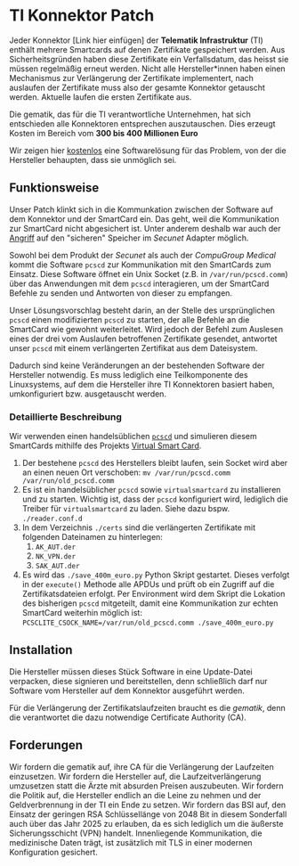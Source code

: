 # TI Konnektor Patch

Jeder Konnektor [Link hier einfügen] der **Telematik Infrastruktur** (TI) enthält mehrere Smartcards auf denen Zertifikate gespeichert werden.
Aus Sicherheitsgründen haben diese Zertifikate ein Verfallsdatum, das heisst sie müssen regelmäßig erneut werden.
Nicht alle Hersteller*innen haben einen Mechanismus zur Verlängerung der Zertifikate implementert, nach auslaufen der Zertifikate muss also der gesamte Konnektor getauscht werden.
Aktuelle laufen die ersten Zertifikate aus. 

Die gematik, das für die TI verantwortliche Unternehmen, hat sich entschieden alle Konnektoren entsprechen auszutauschen. Dies erzeugt Kosten im Bereich vom **300 bis 400 Millionen Euro**


Wir zeigen hier <u>kostenlos</u> eine Softwarelösung für das Problem, von der die Hersteller behaupten, dass sie unmöglich sei.

## Funktionsweise

Unser Patch klinkt sich in die Kommunkation zwischen der Software auf dem Konnektor und der SmartCard ein. Das geht, weil die Kommunikation zur SmartCard nicht abgesichert ist. Unter anderem deshalb war auch der [Angriff](https://twitter.com/fluepke/status/1576584063896256513) auf den "sicheren" Speicher im *Secunet* Adapter möglich.

Sowohl bei dem Produkt der *Secunet* als auch der *CompuGroup Medical* kommt die Software `pcscd` zur Kommunikation mit den SmartCards zum Einsatz. Diese Software öffnet ein Unix Socket (z.B. in `/var/run/pcscd.comm`) über das Anwendungen mit dem `pcscd` interagieren, um der SmartCard Befehle zu senden und Antworten von dieser zu empfangen.

Unser Lösungsvorschlag besteht darin, an der Stelle des ursprünglichen `pcscd` einen modifizierten `pcscd` zu starten, der alle Befehle an die SmartCard wie gewohnt weiterleitet. Wird jedoch der Befehl zum Auslesen eines der drei vom Auslaufen betroffenen Zertifikate gesendet, antwortet unser `pcscd` mit einem verlängerten Zertifikat aus dem Dateisystem.

Dadurch sind keine Veränderungen an der bestehenden Software der Hersteller notwendig. Es muss lediglich eine Teilkomponente des Linuxsystems, auf dem die Hersteller ihre TI Konnektoren basiert haben, umkonfiguriert bzw. ausgetauscht werden.

### Detaillierte Beschreibung

Wir verwenden einen handelsüblichen [`pcscd`](https://github.com/LudovicRousseau/PCSC) und simulieren diesem SmartCards mithilfe des Projekts [Virtual Smart Card](https://frankmorgner.github.io/vsmartcard/virtualsmartcard/README.html).

1. Der bestehene `pcscd` des Herstellers bleibt laufen, sein Socket wird aber an einen neuen Ort verschoben: `mv /var/run/pcscd.comm /var/run/old_pcscd.comm`
2. Es ist ein handelsüblicher `pcscd` sowie `virtualsmartcard` zu installieren und zu starten. Wichtig ist, dass der `pcscd` konfiguriert wird, lediglich die Treiber für `virtualsmartcard` zu laden. Siehe dazu bspw. `./reader.conf.d`
3. In dem Verzeichnis `./certs` sind die verlängerten Zertifikate mit folgenden Dateinamen zu hinterlegen:
    1. `AK_AUT.der`
    2. `NK_VPN.der`
    3. `SAK_AUT.der`
3. Es wird das `./save_400m_euro.py` Python Skript gestartet. Dieses verfolgt in der `execute()` Methode alle APDUs und prüft ob ein Zugriff auf die Zertifikatsdateien erfolgt. Per Environment wird dem Skript die Lokation des bisherigen `pcscd` mitgeteilt, damit eine Kommunikation zur echten SmartCard weiterhin möglich ist: `PCSCLITE_CSOCK_NAME=/var/run/old_pcscd.comm ./save_400m_euro.py`

## Installation

Die Hersteller müssen dieses Stück Software in eine Update-Datei verpacken, diese signieren und bereitstellen, denn schließlich darf nur Software vom Hersteller auf dem Konnektor ausgeführt werden.

Für die Verlängerung der Zertifikatslaufzeiten braucht es die *gematik*, denn die verantwortet die dazu notwendige Certificate Authority (CA).

## Forderungen

Wir fordern die gematik auf, ihre CA für die Verlängerung der Laufzeiten einzusetzen.
Wir fordern die Hersteller auf, die Laufzeitverlängerung umzusetzen statt die Ärzte mit absurden Preisen auszubeuten.
Wir fordern die Politik auf, die Hersteller endlich an die Leine zu nehmen und der Geldverbrennung in der TI ein Ende zu setzen.
Wir fordern das BSI auf, den Einsatz der geringen RSA Schlüssellänge von 2048 Bit in diesem Sonderfall auch über das Jahr 2025 zu erlauben, da es sich lediglich um die äußerste Sicherungsschicht (VPN) handelt. Innenliegende Kommunikation, die medizinische Daten trägt, ist zusätzlich mit TLS in einer modernen Konfiguration gesichert.
